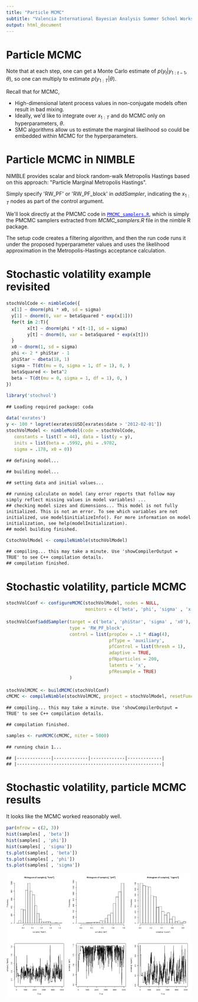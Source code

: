 ```yaml
---
title: "Particle MCMC"
subtitle: "Valencia International Bayesian Analysis Summer School Workshop"
output: html_document
---
```




# Particle MCMC

Note that at each step, one can get a Monte Carlo estimate of $p(y_t|y_{1:t-1}, \theta)$, so one can multiply to estimate $p(y_{1:T}|\theta)$.

Recall that for MCMC,

   - High-dimensional latent process values in non-conjugate models often result in bad mixing.
   - Ideally, we'd like to integrate over $x_{1:T}$ and do MCMC only on hyperparameters, $\theta$.
   - SMC algorithms allow us to estimate the marginal likelihood so could be embedded within MCMC for the hyperparameters.

# Particle MCMC in NIMBLE

NIMBLE provides scalar and block random-walk Metropolis Hastings based on this approach: "Particle Marginal Metropolis Hastings".

Simply specify 'RW_PF' or 'RW_PF_block' in *addSampler*, indicating the $x_{1:T}$ nodes as part of the control argument.

We'll look directly at the PMCMC code in <a href="PMCMC_samplers.R" target="_blank" style="color: blue">`PMCMC_samplers.R`</a>, which is simply the PMCMC samplers extracted from *MCMC_samplers.R* file in the nimble R package.

The setup code creates a filtering algorithm, and then the run code runs it under the proposed hyperparameter values and uses the likelihood approximation in the Metropolis-Hastings acceptance calculation.


# Stochastic volatility example revisited


```r
stochVolCode <- nimbleCode({
  x[1] ~ dnorm(phi * x0, sd = sigma)
  y[1] ~ dnorm(0, var = betaSquared * exp(x[1]))
  for(t in 2:T){
        x[t] ~ dnorm(phi * x[t-1], sd = sigma)
        y[t] ~ dnorm(0, var = betaSquared * exp(x[t]))
  }
  x0 ~ dnorm(1, sd = sigma)
  phi <- 2 * phiStar - 1
  phiStar ~ dbeta(18, 1)
  sigma ~ T(dt(mu = 0, sigma = 1, df = 1), 0, )
  betaSquared <- beta^2
  beta ~ T(dt(mu = 0, sigma = 1, df = 1), 0, )
})
```


```r
library('stochvol')
```

```
## Loading required package: coda
```

```r
data('exrates')
y <- 100 * logret(exrates$USD[exrates$date > '2012-02-01'])
stochVolModel <- nimbleModel(code = stochVolCode,
   constants = list(T = 44), data = list(y = y),
   inits = list(beta = .5992, phi = .9702,
   sigma = .178, x0 = 0))
```

```
## defining model...
```

```
## building model...
```

```
## setting data and initial values...
```

```
## running calculate on model (any error reports that follow may simply reflect missing values in model variables) ... 
## checking model sizes and dimensions... This model is not fully initialized. This is not an error. To see which variables are not initialized, use model$initializeInfo(). For more information on model initialization, see help(modelInitialization).
## model building finished.
```

```r
CstochVolModel <- compileNimble(stochVolModel)
```

```
## compiling... this may take a minute. Use 'showCompilerOutput = TRUE' to see C++ compilation details.
## compilation finished.
```

# Stochastic volatility, particle MCMC


```r
stochVolConf <- configureMCMC(stochVolModel, nodes = NULL,
                              monitors = c('beta', 'phi', 'sigma' , 'x'))

stochVolConf$addSampler(target = c('beta', 'phiStar', 'sigma' , 'x0'),
                        type = 'RW_PF_block',
                        control = list(propCov = .1 * diag(4),
                                       pfType = 'auxiliary',
                                       pfControl = list(thresh = 1),
                                       adaptive = TRUE,
                                       pfNparticles = 200,
                                       latents = 'x',
                                       pfResample = TRUE)
                        )
                               
stochVolMCMC <- buildMCMC(stochVolConf)
cMCMC <- compileNimble(stochVolMCMC, project = stochVolModel, resetFunctions = TRUE)
```

```
## compiling... this may take a minute. Use 'showCompilerOutput = TRUE' to see C++ compilation details.
```

```
## compilation finished.
```

```r
samples <- runMCMC(cMCMC, niter = 5000)
```

```
## running chain 1...
```

```
## |-------------|-------------|-------------|-------------|
## |-------------------------------------------------------|
```

# Stochastic volatility, particle MCMC results

It looks like the MCMC worked reasonably well.


```r
par(mfrow = c(2, 3))
hist(samples[ , 'beta'])
hist(samples[ , 'phi'])
hist(samples[ , 'sigma'])
ts.plot(samples[ , 'beta'])
ts.plot(samples[ , 'phi'])
ts.plot(samples[ , 'sigma'])
```

![](figure/sv-pmcmc-results-1.png)
